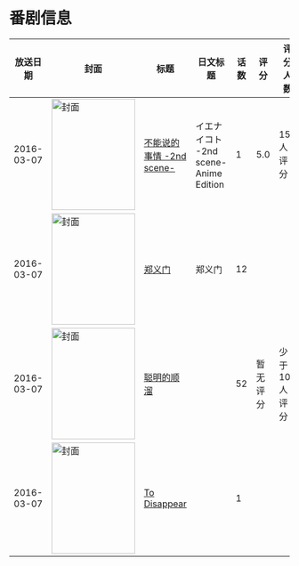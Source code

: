 # 番剧信息

|放送日期|封面|标题|日文标题|话数|评分|评分人数|
|---|---|---|---|---|---|---|
|2016-03-07|<img src="https://bangumi.tv/img/no_icon_subject.png" alt="封面" style="width:150px;height:200px;object-fit:cover;">|[不能说的事情 -2nd scene-](https://bangumi.tv/subject/179792)|イエナイコト -2nd scene- Anime Edition|1|5.0|159人评分|
|2016-03-07|<img src="https://lain.bgm.tv/pic/cover/c/03/4d/172497_ygNPa.jpg" alt="封面" style="width:150px;height:200px;object-fit:cover;">|[郑义门](https://bangumi.tv/subject/172497)|郑义门|12|||
|2016-03-07|<img src="https://lain.bgm.tv/pic/cover/c/8f/9e/172611_q16D2.jpg" alt="封面" style="width:150px;height:200px;object-fit:cover;">|[聪明的顺溜](https://bangumi.tv/subject/172611)||52|暂无评分|少于10人评分|
|2016-03-07|<img src="https://lain.bgm.tv/pic/cover/c/a1/72/404757_turfJ.jpg" alt="封面" style="width:150px;height:200px;object-fit:cover;">|[To Disappear](https://bangumi.tv/subject/404757)||1|||
